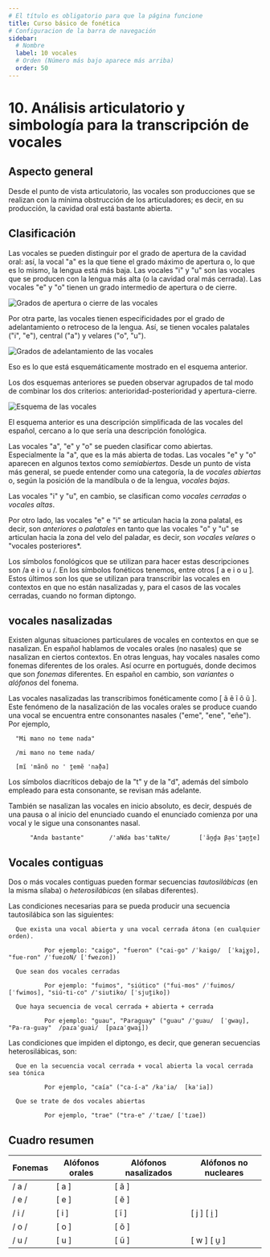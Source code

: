 ```yaml
---
# El título es obligatorio para que la página funcione
title: Curso básico de fonética
# Configuracion de la barra de navegación
sidebar:
  # Nombre
  label: 10 vocales
  # Orden (Número más bajo aparece más arriba)
  order: 50
---
```

# 10. Análisis articulatorio y simbología para la transcripción de vocales

## Aspecto general

Desde el punto de vista articulatorio, las vocales son producciones que se realizan con la mínima obstrucción de los articuladores; es decir, en su producción, la cavidad oral está bastante abierta.

## Clasificación

Las vocales se pueden distinguir por el grado de apertura de la cavidad oral: así, la vocal "a" es la que tiene el grado máximo de apertura o, lo que es lo mismo, la lengua está más baja. Las vocales "i" y "u" son las vocales que se producen con la lengua más alta (o la cavidad oral más cerrada). Las vocales "e" y "o" tienen un grado intermedio de apertura o de cierre.

![Grados de apertura o cierre de las vocales](/imagenes/apertura_vocalica_grados.png)

Por otra parte, las vocales tienen especificidades por el grado de adelantamiento o retroceso de la lengua. Así, se tienen vocales palatales ("i", "e"), central ("a") y velares ("o", "u").

![Grados de adelantamiento de las vocales](/imagenes/posicion_lengua_vocales_ant-post.png)

Eso es lo que está esquemáticamente mostrado en el esquema anterior.

Los dos esquemas anteriores se pueden observar agrupados de tal modo de combinar los dos criterios: anterioridad-posterioridad y apertura-cierre.

![Esquema de las vocales](/imagenes/esquema_vocales_palatales_velares.png)

El esquema anterior es una descripción simplificada de las vocales del español, cercano a lo que sería una descripción fonológica.

Las vocales "a", "e" y "o" se pueden clasificar como abiertas. Especialmente la "a", que es la más abierta de todas. Las vocales "e" y "o" aparecen en algunos textos como *semiabiertas*. Desde un punto de vista más general, se puede entender como una categoría, la de *vocales abiertas* o, según la posición de la mandíbula o de la lengua, *vocales bajas*.

Las vocales "i" y "u", en cambio, se clasifican como *vocales cerradas* o *vocales altas*.

Por otro lado, las vocales "e" e "i" se articulan hacia la zona palatal, es decir, son *anteriores* o *palatales* en tanto que las vocales "o" y "u" se articulan hacia la zona del velo del paladar, es decir, son *vocales velares* o "vocales posteriores*.

Los símbolos fonológicos que se utilizan para hacer estas descripciones son /a e i o u /. En los símbolos fonéticos tenemos, entre otros [ a e i o u ]. Estos últimos son los que se utilizan para transcribir las vocales en contextos en que no están nasalizadas y, para el casos de las vocales cerradas, cuando no forman diptongo.


## vocales nasalizadas

Existen algunas situaciones particulares de vocales en contextos en que se nasalizan. En español hablamos de vocales orales (no nasales) que se nasalizan en ciertos contextos. En otras lenguas, hay vocales nasales como fonemas diferentes de los orales. Así ocurre en portugués, donde decimos que son *fonemas* diferentes. En español en cambio, son *variantes* o *alófonos* del fonema.

Las vocales nasalizadas las transcribimos fonéticamente como [ ã ẽ ĩ õ ũ ]. Este fenómeno de la nasalización de las vocales orales se produce cuando una vocal se encuentra entre consonantes nasales ("eme", "ene", "eñe"). Por ejemplo, 

      "Mi mano no teme nada"
      
      /mi mano no teme nada/
      
      [mĩ 'mãnõ no ' t̪emẽ 'nað̞a]

Los símbolos diacríticos debajo de la "t" y de la "d", además del símbolo empleado para esta consonante, se revisan más adelante.

También se nasalizan las vocales en inicio absoluto, es decir, después de una pausa o al inicio del enunciado cuando el enunciado comienza por una vocal y le sigue una consonantes nasal.

          "Anda bastante"       /'aNda bas'taNte/        [ˈãn̪d̪a β̞asˈt̪an̪t̪e]


## Vocales contiguas

Dos o más vocales contiguas pueden formar secuencias *tautosilábicas* (en la misma sílaba) o *heterosilábicas* (en sílabas diferentes).

Las condiciones necesarias para se pueda producir una secuencia tautosilábica son las siguientes:

      Que exista una vocal abierta y una vocal cerrada átona (en cualquier orden).

              Por ejemplo: "caigo", "fueron" ("cai-go" /ˈkaiɡo/  [ˈkai̯ɣ̞o],  "fue-ron" /ˈfueɾoN/ [ˈfweɾon])

      Que sean dos vocales cerradas 

              Por ejemplo: "fuimos", "siútico" ("fui-mos" /ˈfuimos/ [ˈfwimos], "siú-ti-co" /'siutiko/ [ˈsjut̪iko])

      Que haya secuencia de vocal cerrada + abierta + cerrada

              Por ejemplo: "guau", "Paraguay" ("guau" /'guau/  [ˈgwau̯],   "Pa-ra-guay"  /paɾaˈguai/  [paɾaˈgwai̯])

    
Las condiciones que impiden el diptongo, es decir, que generan secuencias heterosilábicas, son:

      Que en la secuencia vocal cerrada + vocal abierta la vocal cerrada sea tónica

              Por ejemplo, "caía" ("ca-í-a" /ka'ia/  [ka'ia])

      Que se trate de dos vocales abiertas

              Por ejemplo, "trae" ("tra-e" /ˈtɾae/ [ˈtɾae])

## Cuadro resumen

| Fonemas | Alófonos orales | Alófonos nasalizados | Alófonos no nucleares|
| ----------- | ----------- | ----------- | ----------- |
|  / a /  | [ a ] | [ ã ] |
|  / e /  | [ e ] | [ ẽ ] |
|  / i /  | [ i ] | [ ĩ ] | [ j ]  [ i̯ ] |
|  / o /  | [ o ] | [ õ ] |
|  / u /  | [ u ] | [ ũ ] | [ w ]  [ u̯ ] |











